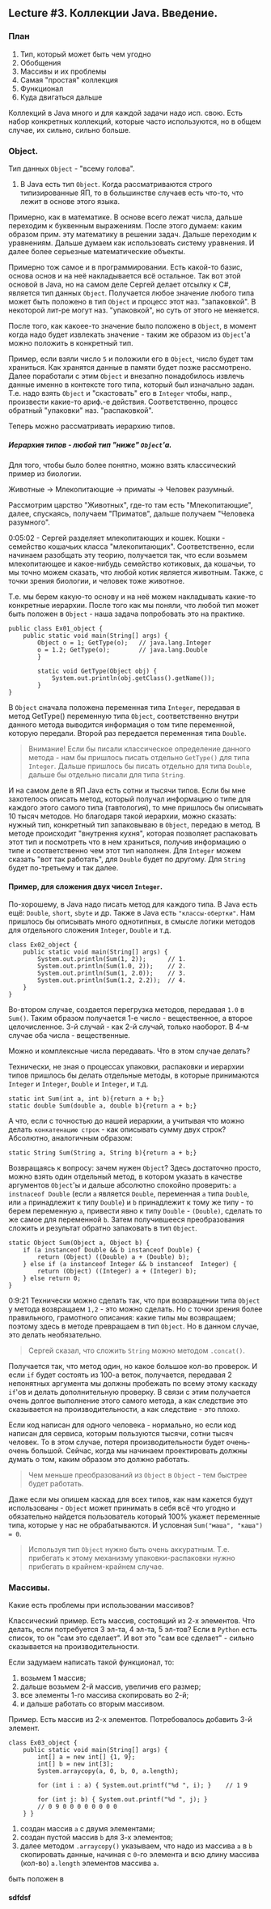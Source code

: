 ## Lecture #3. Коллекции Java. Введение.
### План
1. Тип, который может быть чем угодно
2. Обобщения
3. Массивы и их проблемы
4. Самая "простая" коллекция
5. Функционал
6. Куда двигаться дальше

Коллекций в Java много и для каждой задачи надо исп. свою. Есть набор конкретных коллекций, которые часто используются, 
но в общем случае, их сильно, сильно больше. 

### Object.
Тип данных `Object` - "всему голова". 
1. В Java есть тип `Object`. Когда рассматриваются строго типизированные ЯП, то в большинстве случаев есть что-то, что
лежит в основе этого языка. 

Примерно, как в математике. В основе всего лежат числа, дальше переходим к буквенным выражениям. После этого думаем: 
каким образом прим. эту математику в решении задач. Дальше переходим к уравнениям. Дальше думаем как использовать 
систему уравнения. И далее более серьезные математические объекты. 

Примерно тож самое и в программировании. Есть какой-то базис, основа основ и на неё накладывается всё остальное. Так 
вот этой основой в Java, но на самом деле Сергей делает отсылку к C#, является тип данных `Object`. Получается любое 
значение любого типа может быть положено в тип `Object` и процесс этот наз. "запаковкой". В некоторой лит-ре могут 
наз. "упаковкой", но суть от этого не меняется.

После того, как какоее-то значение было положено в `Object`, в момент когда надо будет извлекать значение - таким же 
образом из `Object`'а можно положить в конкретный тип. 

Пример, если взяли число `5` и положили его в `Object`, число будет там храниться. Как хранятся данные в памяти будет 
позже рассмотрено. Далее поработали с этим `Object` и внезапно понадобилось извлечь данные именно в контексте того 
типа, который был изначально задан. Т.е. надо взять `Object` и "скастовать" его в `Integer` чтобы, напр., произвести 
какие-то ариф.-е действия. Соответственно, процесс обратный "упаковки" наз. "распаковкой".

Теперь можно рассматривать иерархию типов.

##### **Иерархия типов** - любой тип "ниже" `Object`'а.
Для того, чтобы было более понятно, можно взять классический пример из биологии.

Животные -> Млекопитающие -> приматы -> Человек разумный.

Рассмотрим царство "Животных", где-то там есть "Млекопитающие", далее, спускаясь, получаем "Приматов", дальше получаем 
"Человека разумного". 

0:05:02 - Сергей разделяет млекопитающих и кошек. Кошки - семейство кошачьих класса "млекопитающих". Соответственно, 
если начинаем разобщать эту теорию, получается так, что если возьмем млекопитающее и какое-нибудь семейство котиковых, 
да кошачьи, то мы точно можем сказать, что любой котик является животным. Также, с точки зрения биологии, и человек 
тоже животное.

Т.е. мы берем какую-то основу и на неё можем накладывать какие-то конкретные иерархии. После того как мы поняли, что
любой тип может быть положен в `Object` - наша задача попробовать это на практике.


    public class Ex01_object {
        public static void main(String[] args) {
            Object o = 1; GetType(o);   // java.lang.Integer
            o = 1.2; GetType(o);        // java.lang.Double
            }
            
            static void GetType(Object obj) {
                System.out.println(obj.getClass().getName());
            }
    }

В `Object` сначала положена переменная типа `Integer`, передавая в метод GetType() переменную типа `Object`, 
соответственно внутри данного метода выводится информация о том типе переменной, которую передали. Второй раз передается
переменная типа `Double`.

> Внимание! Если бы писали классическое определение данного метода - нам бы пришлось писать отдельно `GetType()` для 
> типа `Integer`. Дальше пришлось бы писать отдельно для типа `Double`, дальше бы отдельно писали для типа `String`. 

И на самом деле в ЯП Java есть сотни и тысячи типов. Если бы мне захотелось описать метод, который получал информацию 
о типе для каждого этого самого типа (тавтология), то мне пришлось бы описывать 10 тысяч методов. Но благодаря такой 
иерархии, можно сказать: нужный тип, конкретный тип запаковываю в `Object`, передаю в метод. В методе происходит 
"внутрення кухня", которая позволяет распаковать этот тип и посмотреть что в нем храниться, получив информацию о типе и
соответственно чем этот тип наполнен. Для `Integer` можем сказать "вот так работать", для `Double` будет по другому.
Для `String` будет по-третьему и так далее.

#### Пример, для сложения двух чисел `Integer`.
По-хорошему, в Java надо писать метод для каждого типа. В Java есть ещё: `Double`, `short`, `sbyte` и др. Также в 
Java есть `"классы-обертки"`. Нам пришлось бы описывать много однотипных, в смысле логики методов для отдельного 
сложения `Integer`, `Double` и т.д.


    class Ex02_object {
        public static void main(String[] args) {
            System.out.println(Sum(1, 2));      // 1.
            System.out.println(Sum(1.0, 2));    // 2.
            System.out.println(Sum(1, 2.0));    // 3.
            System.out.println(Sum(1.2, 2.2));  // 4.
        }
    }

Во-втором случае, создается перегрузка методов, передавая `1.0` в `Sum()`. Таким образом получается 1-е число - 
вещественное, а второе целочисленное. 3-й случай - как 2-й случай, только наоборот. В 4-м случае оба числа - 
вещественные.

Можно и комплексные числа передавать. Что в этом случае делать?

Технически, не зная о процессах упаковки, распаковки и иерархии типов пришлось бы делать отдельные методы, в которые 
принимаются `Integer` и `Integer`, `Double` и `Integer`, и т.д. 

    static int Sum(int a, int b){return a + b;}
    static double Sum(double a, double b){return a + b;}

А что, если с точностью до нашей иерархии, а учитывая что можно делать `конкатенацию строк` - как описывать сумму двух 
строк? Абсолютно, аналогичным образом: 

    static String Sum(String a, String b){return a + b;}

Возвращаясь к вопросу: зачем нужен `Object`? Здесь достаточно просто, можно взять один отдельный метод, в котором 
указать в качестве аргументов `Object`'ы и дальше абсолютно спокойно проверить: `a instnaceof Double` (если `а` 
является `Double`, переменная `а` типа `Double`, или `а` принадлежит к типу `Double`) и `b` принадлежит к тому же 
типу - то берем переменную `a`, привести явно к типу `Double` - `(Double)`, сделать то же самое для переменной `b`. 
Затем получившееся преобразования сложить и результат обратно запаковать в тип `Object`.

    static Object Sum(Object a, Object b) {
        if (a instanceof Double && b instanceof Double) {
            return (Object) ((Double) a + (Double) b);
        } else if (a instanceof Integer && b instanceof  Integer) {
            return (Object) ((Integer) a + (Integer) b);
        } else return 0;
    }
0:9:21
Технически можно сделать так, что при возвращении типа `Object` у метода возвращаем `1,2` - это можно сделать. Но с 
точки зрения более правильного, грамотного описания: какие типы мы возвращаем; поэтому здесь в методе превращаем в тип
`Object`. Но в данном случае, это делать необязательно. 

> Сергей сказал, что сложить `String` можно методом `.concat()`.

Получается так, что метод один, но какое большое кол-во проверок. И если `if` будет состоять из 100-а веток, получается,
передавая 2 непонятных аргумента мы должны пробежать по всему этому каскаду `if`'ов и делать дополнительную проверку.
В связи с этим получается очень долгое выполнение этого самого метода, а как следствие это сказывается на 
производительности, а как следствие - это плохо.

Если код написан для одного человека - нормально, но если код написан для сервиса, которым пользуются тысячи, сотни 
тысяч человек. То в этом случае, потеря производительности будет очень-очень большой. Сейчас, когда мы начинаем 
проектировать должны думать о том, каким образом это должно работать. 

>Чем меньше преобразований из `Object` в `Object` - тем быстрее будет работать.

Даже если мы опишем каскад для всех типов, как нам кажется будут использованы - `Object` может принимать в себя всё 
что угодно и обязательно найдется пользователь который 100% укажет переменные типа, которые у нас не обрабатываются. 
И условная `Sum("маша", "каша") = 0`. 

>Используя тип `Object` нужно быть очень аккуратным. Т.е. прибегать к этому механизму упаковки-распаковки нужно 
> прибегать в крайнем-крайнем случае.

### Массивы.
Какие есть проблемы при использовании массивов?

Классический пример. Есть массив, состоящий из 2-х элементов. Что делать, если потребуется 3 эл-та, 4 эл-та, 5 эл-тов?
Если в `Python` есть список, то он "сам это сделает". И вот это "сам все сделает" - сильно сказывается на 
производительности.

Если задумаем написать такой функционал, то:
1. возьмем 1 массив;
2. дальше возьмем 2-й массив, увеличив его размер;
3. все элементы 1-го массива скопировать во 2-й;
4. и дальше работать со вторым массивом.

Пример. Есть массив из 2-х элементов. Потребовалось добавить 3-й элемент. 

    class Ex03_object {
        public static void main(String[] args) {
            int[] a = new int[] {1, 9};
            int[] b = new int[3];
            System.arraycopy(a, 0, b, 0, a.length);
        
            for (int i : a) { System.out.printf("%d ", i); }    // 1 9
        
            for (int j: b) { System.out.printf("%d ", j); }
            // 0 9 0 0 0 0 0 0 0 0
        } }

1. создан массив `a` с двумя элементами;
2. создан пустой массив `b` для 3-х элементов;
3. далее методом `.arraycopy()` указываем, что надо из массива `a` в `b` скопировать данные, начиная с `0`-го элемента
и всю длину массива (кол-во) `a.length` элементов массива `a`. 







быть положен в
#### sdfdsf
